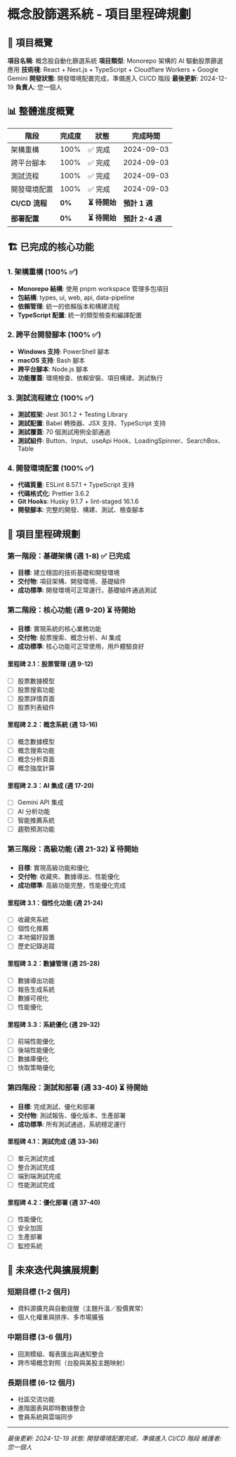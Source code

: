 # 概念股篩選系統 - 項目里程碑規劃

## 🎯 項目概覽

**項目名稱**: 概念股自動化篩選系統
**項目類型**: Monorepo 架構的 AI 驅動股票篩選應用
**技術棧**: React + Next.js + TypeScript + Cloudflare Workers + Google Gemini
**開發狀態**: 開發環境配置完成，準備進入 CI/CD 階段
**最後更新**: 2024-12-19
**負責人**: 您一個人

## 📊 整體進度概覽

| 階段           | 完成度 | 狀態          | 完成時間        |
| -------------- | ------ | ------------- | --------------- |
| 架構重構       | 100%   | ✅ 完成       | 2024-09-03      |
| 跨平台腳本     | 100%   | ✅ 完成       | 2024-09-03      |
| 測試流程       | 100%   | ✅ 完成       | 2024-09-03      |
| 開發環境配置   | 100%   | ✅ 完成       | 2024-09-03      |
| **CI/CD 流程** | **0%** | **⏳ 待開始** | **預計 1 週**   |
| **部署配置**   | **0%** | **⏳ 待開始** | **預計 2-4 週** |

## 🏗️ 已完成的核心功能

### 1. 架構重構 (100% ✅)

- **Monorepo 結構**: 使用 pnpm workspace 管理多包項目
- **包結構**: types, ui, web, api, data-pipeline
- **依賴管理**: 統一的依賴版本和構建流程
- **TypeScript 配置**: 統一的類型檢查和編譯配置

### 2. 跨平台開發腳本 (100% ✅)

- **Windows 支持**: PowerShell 腳本
- **macOS 支持**: Bash 腳本
- **跨平台腳本**: Node.js 腳本
- **功能覆蓋**: 環境檢查、依賴安裝、項目構建、測試執行

### 3. 測試流程建立 (100% ✅)

- **測試框架**: Jest 30.1.2 + Testing Library
- **測試配置**: Babel 轉換器、JSX 支持、TypeScript 支持
- **測試覆蓋**: 70 個測試用例全部通過
- **測試組件**: Button、Input、useApi Hook、LoadingSpinner、SearchBox、Table

### 4. 開發環境配置 (100% ✅)

- **代碼質量**: ESLint 8.57.1 + TypeScript 支持
- **代碼格式化**: Prettier 3.6.2
- **Git Hooks**: Husky 9.1.7 + lint-staged 16.1.6
- **開發腳本**: 完整的開發、構建、測試、檢查腳本

## 🎯 項目里程碑規劃

### 第一階段：基礎架構 (週 1-8) ✅ 已完成

- **目標**: 建立穩固的技術基礎和開發環境
- **交付物**: 項目架構、開發環境、基礎組件
- **成功標準**: 開發環境可正常運行，基礎組件通過測試

### 第二階段：核心功能 (週 9-20) ⏳ 待開始

- **目標**: 實現系統的核心業務功能
- **交付物**: 股票搜索、概念分析、AI 集成
- **成功標準**: 核心功能可正常使用，用戶體驗良好

#### 里程碑 2.1：股票管理 (週 9-12)

- [ ] 股票數據模型
- [ ] 股票搜索功能
- [ ] 股票詳情頁面
- [ ] 股票列表組件

#### 里程碑 2.2：概念系統 (週 13-16)

- [ ] 概念數據模型
- [ ] 概念搜索功能
- [ ] 概念分析頁面
- [ ] 概念強度計算

#### 里程碑 2.3：AI 集成 (週 17-20)

- [ ] Gemini API 集成
- [ ] AI 分析功能
- [ ] 智能推薦系統
- [ ] 趨勢預測功能

### 第三階段：高級功能 (週 21-32) ⏳ 待開始

- **目標**: 實現高級功能和優化
- **交付物**: 收藏夾、數據導出、性能優化
- **成功標準**: 高級功能完整，性能優化完成

#### 里程碑 3.1：個性化功能 (週 21-24)

- [ ] 收藏夾系統
- [ ] 個性化推薦
- [ ] 本地偏好設置
- [ ] 歷史記錄追蹤

#### 里程碑 3.2：數據管理 (週 25-28)

- [ ] 數據導出功能
- [ ] 報告生成系統
- [ ] 數據可視化
- [ ] 性能優化

#### 里程碑 3.3：系統優化 (週 29-32)

- [ ] 前端性能優化
- [ ] 後端性能優化
- [ ] 數據庫優化
- [ ] 快取策略優化

### 第四階段：測試和部署 (週 33-40) ⏳ 待開始

- **目標**: 完成測試、優化和部署
- **交付物**: 測試報告、優化版本、生產部署
- **成功標準**: 所有測試通過，系統穩定運行

#### 里程碑 4.1：測試完成 (週 33-36)

- [ ] 單元測試完成
- [ ] 整合測試完成
- [ ] 端到端測試完成
- [ ] 性能測試完成

#### 里程碑 4.2：優化部署 (週 37-40)

- [ ] 性能優化
- [ ] 安全加固
- [ ] 生產部署
- [ ] 監控系統

## 🚀 未來迭代與擴展規劃

### 短期目標 (1-2 個月)

- 資料源擴充與自動提醒（主題升溫／股價異常）
- 個人化權重與排序、多市場擴張

### 中期目標 (3-6 個月)

- 回測模組、報表匯出與通知整合
- 跨市場概念對照（台股與美股主題映射）

### 長期目標 (6-12 個月)

- 社區交流功能
- 進階圖表與即時數據整合
- 會員系統與雲端同步

---

_最後更新: 2024-12-19_
_狀態: 開發環境配置完成，準備進入 CI/CD 階段_
_維護者: 您一個人_
